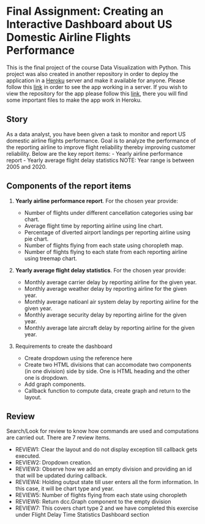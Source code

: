 # Final Assignment: Creating an Interactive Dashboard about US Domestic Airline Flights Performance
This is the final project of the course Data Visualization with Python. This project was also created in another repository in order to deploy the application in a [Heroku](https://www.heroku.com/) server and make it available for anyone. Please follow this [link](https://us-flight-performance.herokuapp.com/) in order to see the app working in a server. If you wish to view the repository for the app please follow this [link](https://github.com/saulovillasenor/us_airline_flights_performance_dashboard), there you will find some important files to make the app work in Heroku.
## Story
As a data analyst, you have been given a task to monitor and report US domestic airline flights performance. Goal is to analyze the performance of the reporting airline to improve flight reliability thereby improving customer reliability. Below are the key report items:
	- Yearly airline performance report 
	- Yearly average flight delay statistics
NOTE: Year range is between 2005 and 2020.

## Components of the report items
1. __Yearly airline performance report__. For the chosen year provide:
	- Number of flights under different cancellation categories using bar chart.
	- Average flight time by reporting airline using line chart.
	- Percentage of diverted airport landings per reporting airline using pie chart.
	- Number of flights flying from each state using choropleth map.
	- Number of flights flying to each state from each reporting airline using treemap chart.
2. __Yearly average flight delay statistics__. For the chosen year provide:
	- Monthly average carrier delay by reporting airline for the given year.
	- Monthly average weather delay by reporting airline for the given year.
	- Monthly average natioanl air system delay by reporting airline for the given year.
	- Monthly average security delay by reporting airline for the given year.
	- Monthly average late aircraft delay by reporting airline for the given year.

3. Requirements to create the dashboard
	- Create dropdown using the reference here
	- Create two HTML divisions that can accomodate two components (in one division) side by side. One is HTML heading and the other one is dropdown.
	- Add graph components.
	- Callback function to compute data, create graph and return to the layout.

## Review
Search/Look for review to know how commands are used and computations are carried out. There are 7 review items.
- REVIEW1: Clear the layout and do not display exception till callback gets executed.
- REVIEW2: Dropdown creation.
- REVIEW3: Observe how we add an empty division and providing an id that will be updated during callback.
- REVIEW4: Holding output state till user enters all the form information. In this case, it will be chart type and year.
- REVIEW5: Number of flights flying from each state using choropleth
- REVIEW6: Return dcc.Graph component to the empty division
- REVIEW7: This covers chart type 2 and we have completed this exercise under Flight Delay Time Statistics Dashboard section
